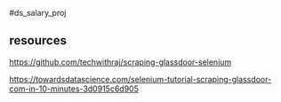 #ds_salary_proj

##  resources

https://github.com/techwithraj/scraping-glassdoor-selenium

https://towardsdatascience.com/selenium-tutorial-scraping-glassdoor-com-in-10-minutes-3d0915c6d905
